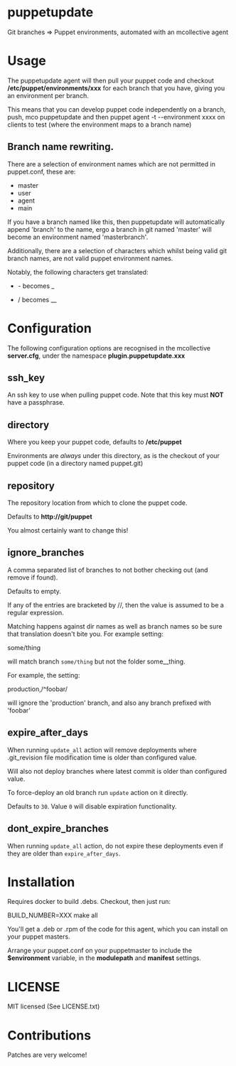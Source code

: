 # puppetupdate

Git branches => Puppet environments, automated with an mcollective
agent

# Usage

The puppetupdate agent will then pull your puppet code and
checkout __/etc/puppet/environments/xxx__ for each branch that you have,
giving you an environment per branch.

This means that you can develop puppet code independently on a branch,
push, mco puppetupdate and then puppet agent -t --environment xxxx on
clients to test (where the environment maps to a branch name)

## Branch name rewriting.

There are a selection of environment names which are not permitted in
puppet.conf, these are:

  * master
  * user
  * agent
  * main

If you have a branch named like this, then puppetupdate will automatically
append 'branch' to the name, ergo a branch in git named 'master'
will become an environment named 'masterbranch'.

Additionally, there are a selection of characters which whilst being
valid git branch names, are not valid puppet environment names.

Notably, the following characters get translated:

  * \- becomes _

  * / becomes __

# Configuration

The following configuration options are recognised in the mcollective
__server.cfg__, under the namespace __plugin.puppetupdate.xxx__

## ssh_key

An ssh key to use when pulling puppet code. Note that this key
must __NOT__ have a passphrase.

## directory

Where you keep your puppet code, defaults to __/etc/puppet__

Environments are _always_ under this directory, as is the
checkout of your puppet code (in a directory named puppet.git)

## repository

The repository location from which to clone the puppet code.

Defaults to __http://git/puppet__

You almost certainly want to change this!

## ignore_branches

A comma separated list of branches to not bother checking out (and
remove if found).

Defaults to empty.

If any of the entries are bracketed by //, then the value is assumed
to be a regular expression.

Matching happens against dir names as well as branch names so be sure that
translation doesn't bite you. For example setting:

  some/thing

will match branch `some/thing` but not the folder some__thing.

For example, the setting:

  production,/^foobar/

will ignore the 'production' branch, and also any branch prefixed with 'foobar'

## expire_after_days

When running `update_all` action will remove deployments where
.git_revision file modification time is older than configured
value.

Will also not deploy branches where latest commit is older than
configured value.

To force-deploy an old branch run `update` action on it directly.

Defaults to `30`. Value `0` will disable expiration functionality.

## dont_expire_branches

When running `update_all` action, do not expire these deployments even
if they are older than `expire_after_days`.

# Installation

Requires docker to build .debs. Checkout, then just run:

  BUILD_NUMBER=XXX make all

You'll get a .deb or .rpm of the code for this agent, which you
can install on your puppet masters.

Arrange your puppet.conf on your puppetmaster to include the
__$environment__ variable, in the __modulepath__ and __manifest__
settings.

# LICENSE

MIT licensed (See LICENSE.txt)

# Contributions

Patches are very welcome!
